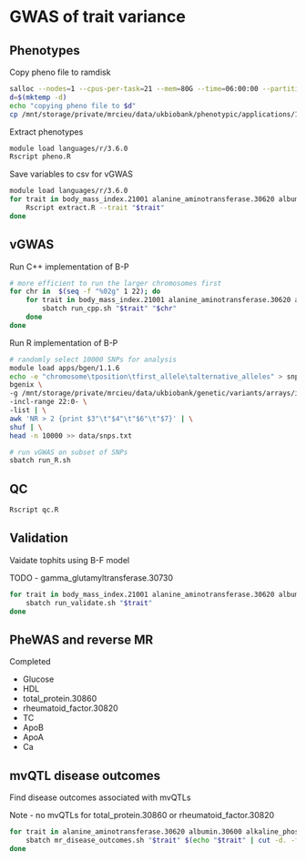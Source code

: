 # GWAS of trait variance

## Phenotypes

Copy pheno file to ramdisk

```sh
salloc --nodes=1 --cpus-per-task=21 --mem=80G --time=06:00:00 --partition=mrcieu
d=$(mktemp -d)
echo "copying pheno file to $d"
cp /mnt/storage/private/mrcieu/data/ukbiobank/phenotypic/applications/15825/2019-05-02/data/data.33352.csv "$d"/
```

Extract phenotypes

```sh
module load languages/r/3.6.0
Rscript pheno.R
```

Save variables to csv for vGWAS

```sh
module load languages/r/3.6.0
for trait in body_mass_index.21001 alanine_aminotransferase.30620 albumin.30600 alkaline_phosphatase.30610 apolipoprotein_a.30630 apolipoprotein_b.30640 aspartate_aminotransferase.30650 c-reactive_protein.30710 calcium.30680 cholesterol.30690 creatinine.30700 cystatin_c.30720 direct_bilirubin.30660 gamma_glutamyltransferase.30730 glucose.30740 glycated_haemoglobin.30750 hdl_cholesterol.30760 igf-1.30770 ldl_direct.30780 lipoprotein_a.30790 oestradiol.30800 phosphate.30810 rheumatoid_factor.30820 shbg.30830 testosterone.30850 total_bilirubin.30840 total_protein.30860 triglycerides.30870 urate.30880 urea.30670 vitamin_d.30890; do
    Rscript extract.R --trait "$trait"
done
```

## vGWAS

Run C++ implementation of B-P

```sh
# more efficient to run the larger chromosomes first
for chr in  $(seq -f "%02g" 1 22); do
    for trait in body_mass_index.21001 alanine_aminotransferase.30620 albumin.30600 alkaline_phosphatase.30610 apolipoprotein_a.30630 apolipoprotein_b.30640 aspartate_aminotransferase.30650 c-reactive_protein.30710 calcium.30680 cholesterol.30690 creatinine.30700 cystatin_c.30720 direct_bilirubin.30660 gamma_glutamyltransferase.30730 glucose.30740 glycated_haemoglobin.30750 hdl_cholesterol.30760 igf-1.30770 ldl_direct.30780 lipoprotein_a.30790 oestradiol.30800 phosphate.30810 rheumatoid_factor.30820 shbg.30830 testosterone.30850 total_bilirubin.30840 total_protein.30860 triglycerides.30870 urate.30880 urea.30670 vitamin_d.30890; do
        sbatch run_cpp.sh "$trait" "$chr"
    done
done
```

Run R implementation of B-P

```sh
# randomly select 10000 SNPs for analysis
module load apps/bgen/1.1.6
echo -e "chromosome\tposition\tfirst_allele\talternative_alleles" > snps.txt
bgenix \
-g /mnt/storage/private/mrcieu/data/ukbiobank/genetic/variants/arrays/imputed/released/2018-09-18/data/dosage_bgen/data.chr22.bgen \
-incl-range 22:0- \
-list | \
awk 'NR > 2 {print $3"\t"$4"\t"$6"\t"$7}' | \
shuf | \
head -n 10000 >> data/snps.txt

# run vGWAS on subset of SNPs
sbatch run_R.sh
```

## QC

```sh
Rscript qc.R
```

## Validation

Vaidate tophits using B-F model

TODO - gamma_glutamyltransferase.30730

```sh
for trait in body_mass_index.21001 alanine_aminotransferase.30620 albumin.30600 alkaline_phosphatase.30610 apolipoprotein_a.30630 apolipoprotein_b.30640 aspartate_aminotransferase.30650 c-reactive_protein.30710 calcium.30680 cholesterol.30690 creatinine.30700 cystatin_c.30720 direct_bilirubin.30660 glucose.30740 glycated_haemoglobin.30750 hdl_cholesterol.30760 igf-1.30770 ldl_direct.30780 lipoprotein_a.30790 oestradiol.30800 phosphate.30810 rheumatoid_factor.30820 shbg.30830 testosterone.30850 total_bilirubin.30840 total_protein.30860 triglycerides.30870 urate.30880 urea.30670 vitamin_d.30890; do
    sbatch run_validate.sh "$trait"
done
```

## PheWAS and reverse MR

Completed
- Glucose
- HDL
- total_protein.30860
- rheumatoid_factor.30820
- TC
- ApoB
- ApoA
- Ca

## mvQTL disease outcomes

Find disease outcomes associated with mvQTLs

Note - no mvQTLs for total_protein.30860 or rheumatoid_factor.30820

```sh
for trait in alanine_aminotransferase.30620 albumin.30600 alkaline_phosphatase.30610 apolipoprotein_a.30630 apolipoprotein_b.30640 aspartate_aminotransferase.30650 c-reactive_protein.30710 calcium.30680 cholesterol.30690 creatinine.30700 cystatin_c.30720 direct_bilirubin.30660 gamma_glutamyltransferase.30730 glucose.30740 glycated_haemoglobin.30750 hdl_cholesterol.30760 igf-1.30770 ldl_direct.30780 lipoprotein_a.30790 oestradiol.30800 phosphate.30810 shbg.30830 testosterone.30850 total_bilirubin.30840 triglycerides.30870 urate.30880 urea.30670 vitamin_d.30890; do
    sbatch mr_disease_outcomes.sh "$trait" $(echo "$trait" | cut -d. -f2 | sed 's/^/ukb-d-/g' | sed 's/$/_irnt/g')
done
```